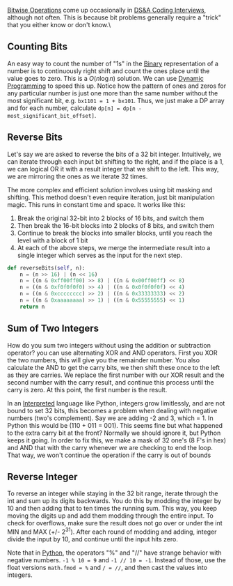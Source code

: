 
[Bitwise Operations](../../Software%20Engineering/Bitwise%20Operations.md) come up occasionally in [DS&A Coding Interviews](../DS&A%20Coding%20Interviews.md), although not often. This is because bit problems generally require a "trick" that you either know or don't know.\


## Counting Bits

An easy way to count the number of "1s" in the [Binary](../../Electrical%20Engineering/Digital/Binary.md) representation of a number is to continuously right shift and count the ones place until the value goes to zero. This is a $O(n\log{n})$ solution. We can use [Dynamic Programming](../Algorithms/Dynamic%20Programming.md) to speed this up. Notice how the pattern of ones and zeros for any particular number is just one more than the same number without the most significant bit, e.g. `bx1101 = 1 + bx101`. Thus, we just make a DP array and for each number, calculate `dp[n] = dp[n - most_significant_bit_offset]`.

## Reverse Bits

Let's say we are asked to reverse the bits of a 32 bit integer. Intuitively, we can iterate through each input bit shifting to the right, and if the place is a 1, we can logical OR it with a result integer that we shift to the left. This way, we are mirroring the ones as we iterate 32 times.

The more complex and efficient solution involves using bit masking and shifting. This method doesn't even require iteration, just bit manipulation magic. This runs in constant time and space. It works like this:
1. Break the original 32-bit into 2 blocks of 16 bits, and switch them
2. Then break the 16-bit blocks into 2 blocks of 8 bits, and switch them
3. Continue to break the blocks into smaller blocks, until you reach the level with a block of 1 bit
4. At each of the above steps, we merge the intermediate result into a single integer which serves as the input for the next step.

```python
def reverseBits(self, n):
	n = (n >> 16) | (n << 16)
	n = ((n & 0xff00ff00) >> 8) | ((n & 0x00ff00ff) << 8)
	n = ((n & 0xf0f0f0f0) >> 4) | ((n & 0x0f0f0f0f) << 4)
	n = ((n & 0xcccccccc) >> 2) | ((n & 0x33333333) << 2)
	n = ((n & 0xaaaaaaaa) >> 1) | ((n & 0x55555555) << 1)
	return n
```

## Sum of Two Integers  
  
How do you sum two integers without using the addition or subtraction operator? you can use alternating XOR and AND operators. First you XOR the two numbers, this will give you the remainder number. You also calculate the AND to get the carry bits, we then shift these once to the left as they are carries. We replace the first number with our XOR result and the second number with the carry result, and continue this process until the carry is zero. At this point, the first number is the result.  
  
In an [Interpreted](../../Systems%20Software/Interpreter.md) language like Python, integers grow limitlessly, and are not bound to set 32 bits, this becomes a problem when dealing with negative numbers (two's complement). Say we are adding -2 and 3, which = 1. In Python this would be (110 + 011 = 001). This seems fine but what happened to the extra carry bit at the front? Normally we should ignore it, but Python keeps it going. In order to fix this, we make a mask of 32 one's (8 F's in hex) and AND that with the carry whenever we are checking to end the loop. That way, we won't continue the operation if the carry is out of bounds  
  
  
## Reverse Integer  
  
To reverse an integer while staying in the 32 bit range, iterate through the int and sum up its digits backwards. You do this by modding the integer by 10 and then adding that to ten times the running sum. This way, you keep moving the digits up and add them modding through the entire input. To check for overflows, make sure the result does not go over or under the int MIN and MAX (+/- $2^{31}$). After each round of modding and adding, integer divide the input by 10, and continue until the input hits zero.  
  
Note that in [Python](../../Software%20Engineering/Python/Python%20101.md), the operators "%" and "//" have strange behavior with negative numbers. `-1 % 10 = 9` and `-1 // 10 = -1`. Instead of those, use the float versions `math.fmod = %` and `/ = //`, and then cast the values into integers.
